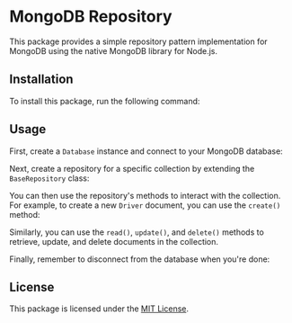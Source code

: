 # MongoDB Repository

This package provides a simple repository pattern implementation for MongoDB using the native MongoDB library for Node.js.

## Installation

To install this package, run the following command:

## Usage

First, create a `Database` instance and connect to your MongoDB database:

Next, create a repository for a specific collection by extending the `BaseRepository` class:

You can then use the repository's methods to interact with the collection. For example, to create a new `Driver` document, you can use the `create()` method:

Similarly, you can use the `read()`, `update()`, and `delete()` methods to retrieve, update, and delete documents in the collection.

Finally, remember to disconnect from the database when you're done:

## License

This package is licensed under the [MIT License](https://opensource.org/licenses/MIT).

